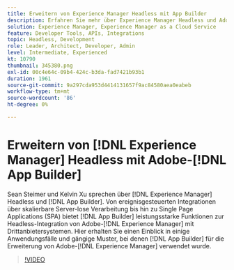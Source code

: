 ```yaml
---
title: Erweitern von Experience Manager Headless mit App Builder
description: Erfahren Sie mehr über Experience Manager Headless und Adobe App Builder. Integration von AEM in Drittanbietersysteme, von ereignisgesteuerten Integrationen über skalierbare Server-lose Verarbeitung bis hin zu Single Page Applications (SPA).
solution: Experience Manager, Experience Manager as a Cloud Service
feature: Developer Tools, APIs, Integrations
topic: Headless, Development
role: Leader, Architect, Developer, Admin
level: Intermediate, Experienced
kt: 10790
thumbnail: 345380.png
exl-id: 00c4e64c-09b4-424c-b3da-fad7421b93b1
duration: 1961
source-git-commit: 9a297cda953d4414131657f9ac84580aea0eabeb
workflow-type: tm+mt
source-wordcount: '86'
ht-degree: 0%

---
```


# Erweitern von [!DNL Experience Manager] Headless mit Adobe-[!DNL App Builder]

Sean Steimer und Kelvin Xu sprechen über [!DNL Experience Manager] Headless und [!DNL App Builder]. Von ereignisgesteuerten Integrationen über skalierbare Server-lose Verarbeitung bis hin zu Single Page Applications (SPA) bietet [!DNL App Builder] leistungsstarke Funktionen zur Headless-Integration von Adobe-[!DNL Experience Manager] mit Drittanbietersystemen. Hier erhalten Sie einen Einblick in einige Anwendungsfälle und gängige Muster, bei denen [!DNL App Builder] für die Erweiterung von Adobe-[!DNL Experience Manager] verwendet wurde.

>[!VIDEO](https://video.tv.adobe.com/v/345380/?quality=12&learn=on)
